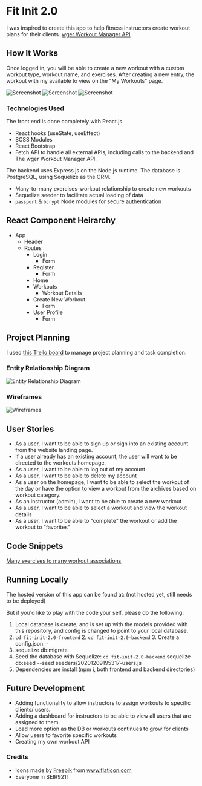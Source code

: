 # Fit Init 2.0

I was inspired to create this app to help fitness instructors create workout plans for their clients. [wger Workout Manager API](https://wger.de/en/software/api)


## How It Works

Once logged in, you will be able to create a new workout with a custom workout type, workout name, and exercises. After creating a new entry, the workout with my available to view on the "My Workouts" page. 

![Screenshot](images/homepage.png)
![Screenshot](images/createworkout.png)
![Screenshot](images/workouts.png)

### Technologies Used
The front end is done completely with React.js.
- React hooks (useState, useEffect)
- SCSS Modules
- React Bootstrap
- Fetch API to handle all external APIs, including calls to the backend and The wger Workout Manager API.

The backend uses Express.js on the Node.js runtime. The database is PostgreSQL, using Sequelize as the ORM.
- Many-to-many exercises-workout relationship to create new workouts
- Sequelize seeder to facilitate actual loading of data 
- `passport` & `bcrypt` Node modules for secure authentication

## React Component Heirarchy 

- App 
    - Header
    - Routes 
        - Login 
            - Form 
        - Register 
            - Form 
        - Home 
        - Workouts 
            - Workout Details 
        - Create New Workout 
            - Form 
        - User Profile
            - Form 
        
## Project Planning

I used [this Trello board](https://trello.com/b/YrxQNpLE/fit-init-20) to manage project planning and task completion.

### Entity Relationship Diagram 

![Entity Relationship Diagram](images/Fit-Init_2.0_ERD.png)


### Wireframes

![Wireframes](images/fit-init2.png)


## User Stories
- As a user, I want to be able to sign up or sign into an existing account from the website landing page.
- If a user already has an existing account, the user will want to be directed to the workouts homepage.
- As a user, I want to be able to log out of my account
- As a user, I want to be able to delete my account
- As a user on the homepage, I want to be able to select the workout of the day or have the option to view a workout from the archives based on workout category.
- As an instructor (admin), I want to be able to create a new workout
- As a user, I want to be able to select a workout and view the workout details
- As a user, I want to be able to "complete" the workout or add the workout to "favorites"

## Code Snippets 
[Many exercises to many workout associations](https://github.com/kelseywhallon/fit-init-2.0-backend/blob/263f8aba9c1805cd05193c7793f6a3437f7cb00f/controllers/workouts.js#L4-L29)

## Running Locally
The hosted version of this app can be found at: (not hosted yet, still needs to be deployed)

But if you'd like to play with the code your self, please do the following:

1. Local database is create, and is set up with the models provided with this repository, and config is changed to point to your local database.
2. `cd fit-init-2.0-frontend` 2. `cd fit-init-2.0-backend` 3. Create a config.json: -
3. sequelize db:migrate
4. Seed the database with Sequelize:
`cd fit-init-2.0-backend`
sequelize db:seed --seed seeders/20201209195317-users.js
5. Dependencies are install (npm i, both frontend and backend directories)

## Future Development
- Adding functionality to allow instructors to assign workouts to specific clients/ users. 
- Adding a dashboard for instructors to be able to view all users that are assigned to them. 
- Load more option as the DB or workouts continues to grow for clients
- Allow users to favorite specific workouts 
- Creating my own workout API


### Credits 
 - Icons made by <a href="http://www.freepik.com/" title="Freepik">Freepik</a> from <a href="https://www.flaticon.com/" title="Flaticon">www.flaticon.com</a>
 - Everyone in SEIR921! 
 
